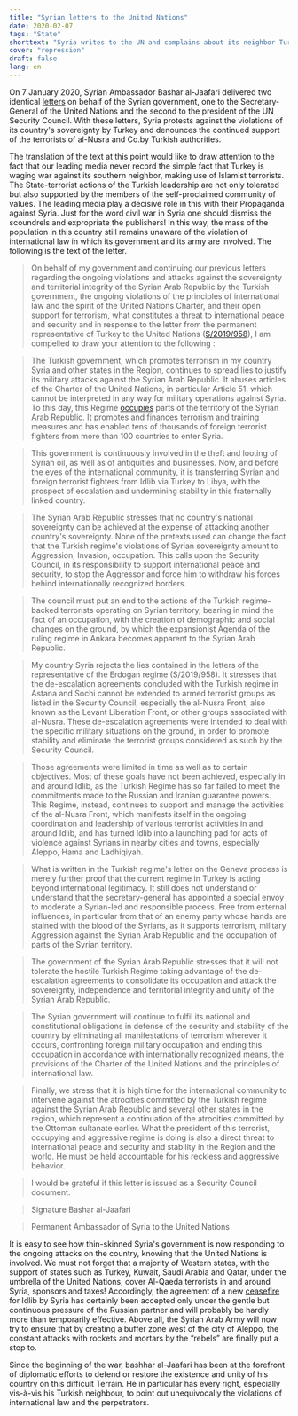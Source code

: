 ```yaml
---
title: "Syrian letters to the United Nations"
date: 2020-02-07
tags: "State"
shorttext: "Syria writes to the UN and complains about its neighbor Turkey. Why is it not widely reported, or does it play again to the minions in the West?"
cover: "repression"
draft: false
lang: en
---
```


On 7 January 2020, Syrian Ambassador Bashar al-Jaafari delivered two identical [letters](https://undocs.org/S/2020/7 "Identical letters dated 2 January 2020 from the Permanent Representative of the Syrian Arab Republic to the United Nations addressed to the Secretary-General and the President of the Security Council") on behalf of the Syrian government, one to the Secretary-General of the United Nations and the second to the president of the UN Security Council. With these letters, Syria protests against the violations of its country's sovereignty by Turkey and denounces the continued support of the terrorists of al-Nusra and Co.by Turkish authorities.

The translation of the text at this point would like to draw attention to the fact that our leading media never record the simple fact that Turkey is waging war against its southern neighbor, making use of Islamist terrorists. The State-terrorist actions of the Turkish leadership are not only tolerated but also supported by the members of the self-proclaimed community of values. The leading media play a decisive role in this with their Propaganda against Syria. Just for the word civil war in Syria one should dismiss the scoundrels and expropriate the publishers! In this way, the mass of the population in this country still remains unaware of the violation of international law in which its government and its army are involved. The following is the text of the letter.

> On behalf of my government and continuing our previous letters regarding the ongoing violations and attacks against the sovereignty and territorial integrity of the Syrian Arab Republic by the Turkish government, the ongoing violations of the principles of international law and the spirit of the United Nations Charter, and their open support for terrorism, what constitutes a threat to international peace and security and in response to the letter from the permanent representative of Turkey to the United Nations ([S/2019/958](https://undocs.org/en/S/2019/958 "Letter dated 18 December 2019 from the Permanent Representative of Turkey to the United Nations addressed to the President of the Security Council")), I am compelled to draw your attention to the following :

> The Turkish government, which promotes terrorism in my country Syria and other states in the Region, continues to spread lies to justify its military attacks against the Syrian Arab Republic. It abuses articles of the Charter of the United Nations, in particular Article 51, which cannot be interpreted in any way for military operations against Syria. To this day, this Regime [occupies](/static/downloads/res2253.pdf "Resolution 2253") parts of the territory of the Syrian Arab Republic. It promotes and finances terrorism and training measures and has enabled tens of thousands of foreign terrorist fighters from more than 100 countries to enter Syria.

> This government is continuously involved in the theft and looting of Syrian oil, as well as of antiquities and businesses. Now, and before the eyes of the international community, it is transferring Syrian and foreign terrorist fighters from Idlib via Turkey to Libya, with the prospect of escalation and undermining stability in this fraternally linked country.

> The Syrian Arab Republic stresses that no country's national sovereignty can be achieved at the expense of attacking another country's sovereignty. None of the pretexts used can change the fact that the Turkish regime's violations of Syrian sovereignty amount to Aggression, Invasion, occupation. This calls upon the Security Council, in its responsibility to support international peace and security, to stop the Aggressor and force him to withdraw his forces behind internationally recognized borders.

> The council must put an end to the actions of the Turkish regime-backed terrorists operating on Syrian territory, bearing in mind the fact of an occupation, with the creation of demographic and social changes on the ground, by which the expansionist Agenda of the ruling regime in Ankara becomes apparent to the Syrian Arab Republic.

> My country Syria rejects the lies contained in the letters of the representative of the Erdogan regime (S/2019/958). It stresses that the de-escalation agreements concluded with the Turkish regime in Astana and Sochi cannot be extended to armed terrorist groups as listed in the Security Council, especially the al-Nusra Front, also known as the Levant Liberation Front, or other groups associated with al-Nusra. These de-escalation agreements were intended to deal with the specific military situations on the ground, in order to promote stability and eliminate the terrorist groups considered as such by the Security Council.

> Those agreements were limited in time as well as to certain objectives. Most of these goals have not been achieved, especially in and around Idlib, as the Turkish Regime has so far failed to meet the commitments made to the Russian and Iranian guarantee powers. This Regime, instead, continues to support and manage the activities of the al-Nusra Front, which manifests itself in the ongoing coordination and leadership of various terrorist activities in and around Idlib, and has turned Idlib into a launching pad for acts of violence against Syrians in nearby cities and towns, especially Aleppo, Hama and Ladhiqiyah.

> What is written in the Turkish regime's letter on the Geneva process is merely further proof that the current regime in Turkey is acting beyond international legitimacy. It still does not understand or understand that the secretary-general has appointed a special envoy to moderate a Syrian-led and responsible process. Free from external influences, in particular from that of an enemy party whose hands are stained with the blood of the Syrians, as it supports terrorism, military Aggression against the Syrian Arab Republic and the occupation of parts of the Syrian territory.

> The government of the Syrian Arab Republic stresses that it will not tolerate the hostile Turkish Regime taking advantage of the de-escalation agreements to consolidate its occupation and attack the sovereignty, independence and territorial integrity and unity of the Syrian Arab Republic.

> The Syrian government will continue to fulfil its national and constitutional obligations in defense of the security and stability of the country by eliminating all manifestations of terrorism wherever it occurs, confronting foreign military occupation and ending this occupation in accordance with internationally recognized means, the provisions of the Charter of the United Nations and the principles of international law.

> Finally, we stress that it is high time for the international community to intervene against the atrocities committed by the Turkish regime against the Syrian Arab Republic and several other states in the region, which represent a continuation of the atrocities committed by the Ottoman sultanate earlier. What the president of this terrorist, occupying and aggressive regime is doing is also a direct threat to international peace and security and stability in the Region and the world. He must be held accountable for his reckless and aggressive behavior.

> I would be grateful if this letter is issued as a Security Council document.

> Signature Bashar al-Jaafari

> Permanent Ambassador of Syria to the United Nations

It is easy to see how thin-skinned Syria's government is now responding to the ongoing attacks on the country, knowing that the United Nations is involved. We must not forget that a majority of Western states, with the support of states such as Turkey, Kuwait, Saudi Arabia and Qatar, under the umbrella of the United Nations, cover Al-Qaeda terrorists in and around Syria, sponsors and taxes! Accordingly, the agreement of a new [ceasefire](https://flutterbareer.wordpress.com/2020/01/13/waffenruhe-in-libyen-und-syrien-beschlossen/ "Waffenruhe in Libyen und Syrien beschlossen") for Idlib by Syria has certainly been accepted only under the gentle but continuous pressure of the Russian partner and will probably be hardly more than temporarily effective. Above all, the Syrian Arab Army will now try to ensure that by creating a buffer zone west of the city of Aleppo, the constant attacks with rockets and mortars by the “rebels” are finally put a stop to.

Since the beginning of the war, bashhar al-Jaafari has been at the forefront of diplomatic efforts to defend or restore the existence and unity of his country on this difficult Terrain. He in particular has every right, especially vis-à-vis his Turkish neighbour, to point out unequivocally the violations of international law and the perpetrators.
